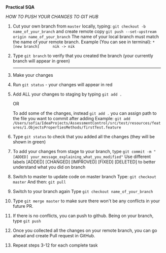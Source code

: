 ****Practical SQA****

*HOW TO PUSH YOUR CHANGES TO GIT HUB*

1. Cut your own branch from `master` locally, typing:
    `git checkout -b name_of_your_branch`
    and create remote copy
    `git push --set-upstream origin name_of_your_branch`
    The name of your local branch must match the name of your remote branch.
        Example (You can see in terminal):
        `* [new branch]      nik -> nik`
        
2. Type `git branch` to verify that you created the branch
    (your currently branch will appear in green)
    
    ----
3. Make your changes

4. Run `git status` - your changes will appear in red    

5. Add ALL your changes to staging by typing `git add .`
    
    OR
    
   To add some of the changes, instead `git add .` you can assign path to the file
    you want to commit after adding
    Example: `git add /Users/sofia/IdeaProjects/AssessmentControl/src/test/resources/features/1.ObjectsPropertiesMethods/firstTest.feature`

6. Type `git status` to check that you added all the changes
    (they will be shown in green)

7. To add your changes from stage to your branch, type `git commit -m "[ADDED] your_message_explaining_what_you_modified"`
    Use different labels [ADDED] [CHANGED] [IMPROVED] [FIXED] [DELETED]
    to better understand what you did on branch

8. Switch to master to update code on master branch
    Type: `git checkout master`
    And then: `git pull`
    
9. Switch to your branch again
    Type `git checkout name_of_your_branch`
       
10. Type `git merge master` to make sure there won't be any conflicts in your future PR.

11. If there is no conflicts, you can push to github.
    Being on your branch, type `git push`
    
12. Once you collected all the changes on your remote branch, 
    you can go ahead and create Pull request in GitHub.    

13. Repeat steps 3-12 for each complete task


